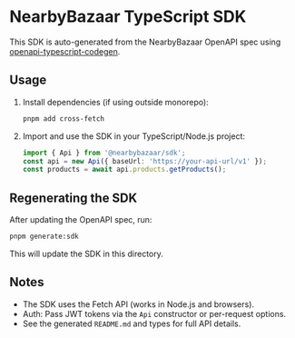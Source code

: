 # NearbyBazaar TypeScript SDK

This SDK is auto-generated from the NearbyBazaar OpenAPI spec using [openapi-typescript-codegen](https://github.com/ferdikoomen/openapi-typescript-codegen).

## Usage

1. Install dependencies (if using outside monorepo):
   ```sh
   pnpm add cross-fetch
   ```
2. Import and use the SDK in your TypeScript/Node.js project:
   ```ts
   import { Api } from '@nearbybazaar/sdk';
   const api = new Api({ baseUrl: 'https://your-api-url/v1' });
   const products = await api.products.getProducts();
   ```

## Regenerating the SDK

After updating the OpenAPI spec, run:

```sh
pnpm generate:sdk
```

This will update the SDK in this directory.

## Notes
- The SDK uses the Fetch API (works in Node.js and browsers).
- Auth: Pass JWT tokens via the `Api` constructor or per-request options.
- See the generated `README.md` and types for full API details.

